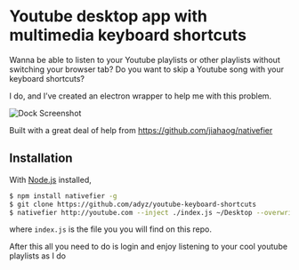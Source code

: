 # Youtube desktop app with multimedia keyboard shortcuts

Wanna be able to listen to your Youtube playlists or other playlists without switching your browser tab?
Do you want to skip a Youtube song with your keyboard shortcuts?

I do, and I’ve created an electron wrapper to help me with this problem.

![Dock Screenshot](https://raw.githubusercontent.com/adyz/youtube-keyboard-shortcuts/master/Screen.Shot.2016-02-25.at.5.08.54.PM.png)


Built with a great deal of help from https://github.com/jiahaog/nativefier


## Installation

With [Node.js](https://nodejs.org/) installed,

```bash
$ npm install nativefier -g
$ git clone https://github.com/adyz/youtube-keyboard-shortcuts 
$ nativefier http://youtube.com --inject ./index.js ~/Desktop --overwrite
```
where `index.js` is the file you you will find on this repo.


After this all you need to do is login and enjoy listening to your cool youtube playlists as I do
